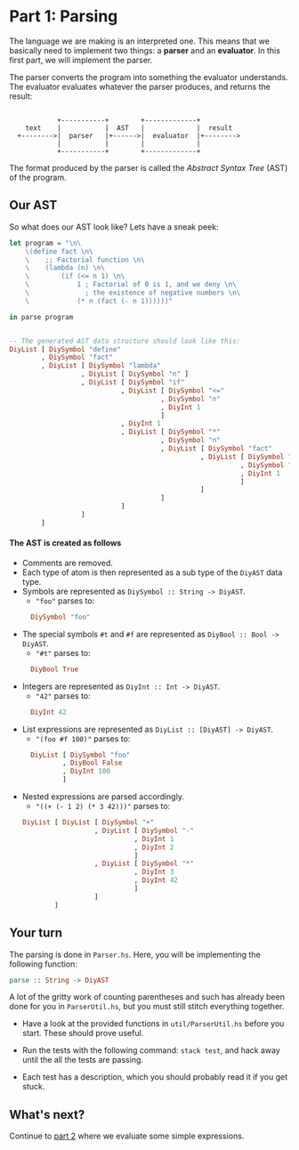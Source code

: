 # Part 1: Parsing

The language we are making is an interpreted one. This means that we basically need to implement two things: a **parser** and an **evaluator**. In this first part, we will implement the parser.

The parser converts the program into something the evaluator understands. The evaluator evaluates whatever the parser produces, and returns the result:

```

            +-----------+        +-------------+
    text    |           |  AST   |             |  result
  +-------->|  parser   |+------>|  evaluator  |+-------->
            |           |        |             |
            +-----------+        +-------------+
```

The format produced by the parser is called the *Abstract Syntax Tree* (AST) of the program.

## Our AST

So what does our AST look like? Lets have a sneak peek:

```haskell
let program = "\n\
    \(define fact \n\
    \    ;; Factorial function \n\
    \    (lambda (n) \n\
    \        (if (<= n 1) \n\
    \            1 ; Factorial of 0 is 1, and we deny \n\
    \              ; the existence of negative numbers \n\
    \            (* n (fact (- n 1))))))"

in parse program


-- The generated AST data structure should look like this:
DiyList [ DiySymbol "define"
        , DiySymbol "fact"
        , DiyList [ DiySymbol "lambda"
                  , DiyList [ DiySymbol "n" ]
                  , DiyList [ DiySymbol "if"
                            , DiyList [ DiySymbol "<="
                                      , DiySymbol "n"
                                      , DiyInt 1
                                      ]
                            , DiyInt 1
                            , DiyList [ DiySymbol "*"
                                      , DiySymbol "n"
                                      , DiyList [ DiySymbol "fact"
                                                , DiyList [ DiySymbol "-"
                                                          , DiySymbol "n"
                                                          , DiyInt 1
                                                          ]
                                                ]
                                      ]
                            ]
                  ]
        ]
```

#### The AST is created as follows

- Comments are removed.
- Each type of atom is then represented as a sub type of the `DiyAST` data type.
- Symbols are represented as `DiySymbol :: String -> DiyAST`.
    + `"foo"` parses to:
    ```haskell
      DiySymbol "foo"
    ```
- The special symbols `#t` and `#f` are represented as `DiyBool :: Bool -> DiyAST`.
    + `"#t"` parses to:
    ```haskell
      DiyBool True
    ```
- Integers are represented as `DiyInt :: Int -> DiyAST`.
    + `"42"` parses to:
    ```haskell
      DiyInt 42
    ```
- List expressions are represented as `DiyList :: [DiyAST] -> DiyAST`.
    + `"(foo #f 100)"` parses to:
    ```haskell
      DiyList [ DiySymbol "foo"
              , DiyBool False
              , DiyInt 100
              ]
    ```
- Nested expressions are parsed accordingly.
    + `"((+ (- 1 2) (* 3 42)))"` parses to:
    ```haskell
    DiyList [ DiyList [ DiySymbol "+"
                      , DiyList [ DiySymbol "-"
                                , DiyInt 1
                                , DiyInt 2
                                ]
                      , DiyList [ DiySymbol "*"
                                , DiyInt 3
                                , DiyInt 42
                                ]
                      ]
            ]
    ```


## Your turn

The parsing is done in `Parser.hs`. Here, you will be implementing the following function:
```haskell
parse :: String -> DiyAST
```
A lot of the gritty work of counting parentheses and such has already been done for you in `ParserUtil.hs`, but you must still stitch everything together.

- Have a look at the provided functions in `util/ParserUtil.hs` before you start. These should prove useful.

- Run the tests with the following command: `stack test`, and hack away until the all the tests are passing.

- Each test has a description, which you should probably read it if you get stuck.

## What's next?

Continue to [part 2](part_2.md) where we evaluate some simple expressions.
